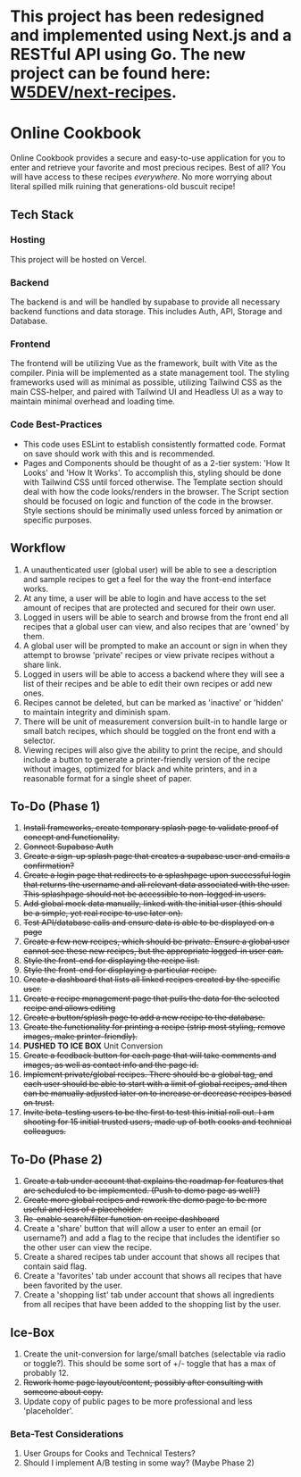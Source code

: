 # **This project has been redesigned and implemented using Next.js and a RESTful API using Go. The new project can be found here: [W5DEV/next-recipes](https://github.com/W5DEV/next-recipes).**

# Online Cookbook

Online Cookbook provides a secure and easy-to-use application for you to enter and retrieve your favorite and most precious recipes. Best of all? You will have access to these recipes *everywhere*. No more worrying about literal spilled milk ruining that generations-old buscuit recipe!

## Tech Stack

### Hosting

This project will be hosted on Vercel.

### Backend

The backend is and will be handled by supabase to provide all necessary backend functions and data storage. This includes Auth, API, Storage and Database.

### Frontend

The frontend will be utilizing Vue as the framework, built with Vite as the compiler. Pinia will be implemented as a state management tool. The styling frameworks used will as minimal as possible, utilizing Tailwind CSS as the main CSS-helper, and paired with Tailwind UI and Headless UI as a way to maintain minimal overhead and loading time.

### Code Best-Practices

- This code uses ESLint to establish consistently formatted code. Format on save should work with this and is recommended.
- Pages and Components should be thought of as a 2-tier system: 'How It Looks' and 'How It Works'. To accomplish this, styling should be done with Tailwind CSS until forced otherwise. The Template section should deal with how the code looks/renders in the browser. The Script section should be focused on logic and function of the code in the browser. Style sections should be minimally used unless forced by animation or specific purposes.

## Workflow

1. A unauthenticated user (global user) will be able to see a description and sample recipes to get a feel for the way the front-end interface works.
2. At any time, a user will be able to login and have access to the set amount of recipes that are protected and secured for their own user.
3. Logged in users will be able to search and browse from the front end all recipes that a global user can view, and also recipes that are 'owned' by them.
4. A global user will be prompted to make an account or sign in when they attempt to browse 'private' recipes or view private recipes without a share link.
5. Logged in users will be able to access a backend where they will see a list of their recipes and be able to edit their own recipes or add new ones.
6. Recipes cannot be deleted, but can be marked as 'inactive' or 'hidden' to maintain integrity and diminish spam.
7. There will be unit of measurement conversion built-in to handle large or small batch recipes, which should be toggled on the front end with a selector.
8. Viewing recipes will also give the ability to print the recipe, and should include a button to generate a printer-friendly version of the recipe without images, optimized for black and white printers, and in a reasonable format for a single sheet of paper.

## To-Do (Phase 1)

1. ~~Install frameworks, create temporary splash page to validate proof of concept and functionality.~~
2. ~~Connect Supabase Auth~~
3. ~~Create a sign-up splash page that creates a supabase user and emails a confirmation?~~
4. ~~Create a login page that redirects to a splashpage upon successful login that returns the username and all relevant data associated with the user. This splashpage should not be accessible to non-logged in users.~~
5. ~~Add global mock data manually, linked with the initial user (this should be a simple, yet real recipe to use later on).~~
6. ~~Test API/database calls and ensure data is able to be displayed on a page~~
7. ~~Create a few new recipes, which should be private. Ensure a global user cannot see these new recipes, but the appropriate logged-in user can.~~
8. ~~Style the front-end for displaying the recipe list.~~
9. ~~Style the front-end for displaying a particular recipe.~~
10. ~~Create a dashboard that lists all linked recipes created by the specific user.~~
11. ~~Create a recipe management page that pulls the data for the selected recipe and allows editing~~
12. ~~Create a button/splash page to add a new recipe to the database.~~
13. ~~Create the functionality for printing a recipe (strip most styling, remove images, make printer-friendly).~~
14. **PUSHED TO ICE BOX** Unit Conversion
15. ~~Create a feedback button for each page that will take comments and images, as well as contact info and the page id.~~
16. ~~Implement private/global recipes. There should be a global tag, and each user should be able to start with a limit of global recipes, and then can be manually adjusted later on to increase or decrease recipes based on trust.~~
17. ~~Invite beta-testing users to be the first to test this initial roll out. I am shooting for 15 initial trusted users, made up of both cooks and technical colleagues.~~

## To-Do (Phase 2)

1. ~~Create a tab under account that explains the roadmap for features that are scheduled to be implemented. (Push to demo page as well?)~~
2. ~~Create more global recipes and rework the demo page to be more useful and less of a placeholder.~~
3. ~~Re-enable search/filter function on recipe dashboard~~
4. Create a 'share' button that will allow a user to enter an email (or username?) and add a flag to the recipe that includes the identifier so the other user can view the recipe.
5. Create a shared recipes tab under account that shows all recipes that contain said flag.
6. Create a 'favorites' tab under account that shows all recipes that have been favorited by the user.
7. Create a 'shopping list' tab under account that shows all ingredients from all recipes that have been added to the shopping list by the user.

## Ice-Box

1. Create the unit-conversion for large/small batches (selectable via radio or toggle?). This should be some sort of +/- toggle that has a max of probably 12.
2. ~~Rework home page layout/content, possibly after consulting with someone about copy.~~
3. Update copy of public pages to be more professional and less 'placeholder'.

### Beta-Test Considerations

1. User Groups for Cooks and Technical Testers?
2. Should I implement A/B testing in some way? (Maybe Phase 2)
